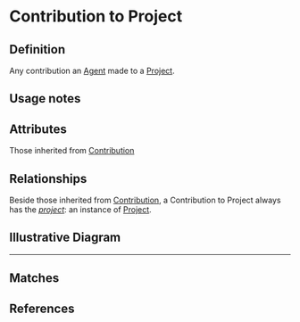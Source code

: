 # Contribution to Project

## Definition
Any contribution an [Agent](../entities/Agent.md) made to a [Project](../entities/Resource.md).

## Usage notes

## Attributes

Those inherited from [Contribution](../entities/Contribution.md#attributes)

## Relationships

Beside those inherited from [Contribution](../entities/Contribution.md#relationships), a Contribution to Project always has the *[project](../entities/Resource.md)*: an instance of [Project](../entities/Resource.md).

## Illustrative Diagram


---
## Matches


## References

